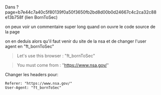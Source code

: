 Dans ?page=b7e44c7a40c5f80139f0a50f3650fb2bd8d00b0d24667c4c2ca32c88e13b758f (lien BornToSec)

on peux voir un commentaire super long quand on ouvre le code source de la page

on en deduis alors qu'il faut venir du site de la nsa et de changer l'user agent en "ft_bornToSec"


> Let's use this browser : "ft_bornToSec"

> You must come from : "https://www.nsa.gov/"

Changer les headers pour:

```
Referer: "https://www.nsa.gov/"
User-Agent: "ft_bornToSec"
```


